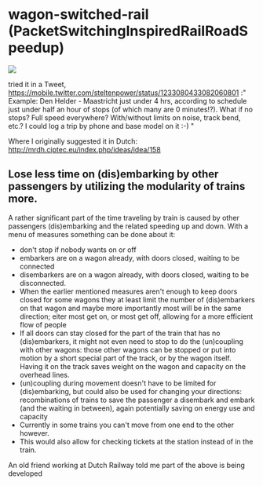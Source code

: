 # wagon-switched-rail (PacketSwitchingInspiredRailRoadSpeedup)
<img src="https://repository-images.githubusercontent.com/150909266/89ab4b80-5391-11eb-91a1-ce2954c14898">

tried it in a Tweet, https://mobile.twitter.com/steltenpower/status/1233080433082060801 :"
Example:
Den Helder - Maastricht just under 4 hrs, according to schedule just under half an hour of stops (of which many are 0 minutes!?).
What if no stops?
Full speed everywhere?
With/without limits on noise, track bend, etc.? I could log a trip by phone and base model on it :-)
"

Where I originally suggested it in Dutch: http://mrdh.ciptec.eu/index.php/ideas/idea/158

## Lose less time on (dis)embarking by other passengers by utilizing the modularity of trains more.

A rather significant part of the time traveling by train is caused by other passengers (dis)embarking and the related speeding up and down. With a menu of measures something can be done about it:
- don't stop if nobody wants on or off
- embarkers are on a wagon already, with doors closed, waiting to be connected
- disembarkers are on a wagon already, with doors closed, waiting to be disconnected.
- When the earlier mentioned measures aren't enough to keep doors closed for some wagons they at least limit the number of (dis)embarkers on that wagon and maybe more importantly most will be in the same direction; eiter most get on, or most get off, allowing for a more efficient flow of people
- If all doors can stay closed for the part of the train that has no (dis)embarkers, it might not even need to stop to do the (un)coupling with other wagons: those other wagons can be stopped or put into motion by a short special part of the track, or by the wagon itself. Having it on the track saves weight on the wagon and capacity on the overhead lines.
- (un)coupling during movement doesn't have to be limited for (dis)embarking, but could also be used for changing your directions: recombinations of trains to save the passenger a disembark and embark (and the waiting in between), again potentially saving on energy use and capacity
- Currently in some trains you can't move from one end to the other however.
- This would also allow for checking tickets at the station instead of in the train.

An old friend working at Dutch Railway told me part of the above is being developed
